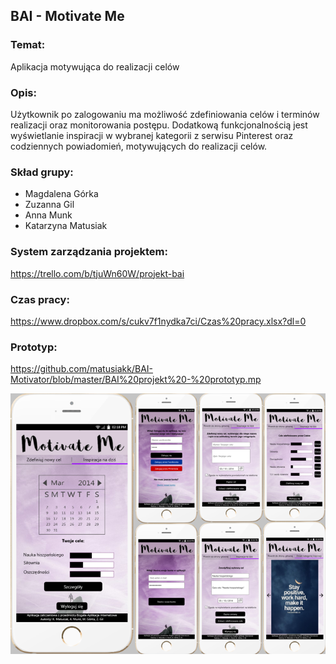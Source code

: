 ## BAI - Motivate Me

### Temat: 
Aplikacja motywująca do realizacji celów

### Opis: 
Użytkownik po zalogowaniu ma możliwość zdefiniowania celów i terminów realizacji oraz monitorowania postępu. Dodatkową funkcjonalnością jest wyświetlanie inspiracji w wybranej kategorii z serwisu Pinterest oraz codziennych powiadomień, motywujących do realizacji celów.

### Skład grupy:

- Magdalena Górka
- Zuzanna Gil
- Anna Munk
- Katarzyna Matusiak

### System zarządzania projektem:
<a href="https://trello.com/b/tjuWn60W/projekt-bai">https://trello.com/b/tjuWn60W/projekt-bai</a>

### Czas pracy:
<a href="https://www.dropbox.com/s/cukv7f1nydka7ci/Czas%20pracy.xlsx?dl=0">https://www.dropbox.com/s/cukv7f1nydka7ci/Czas%20pracy.xlsx?dl=0</a>

### Prototyp:

<a href="https://github.com/matusiakk/BAI-Motivator/blob/master/BAI%20projekt%20-%20prototyp.mp">https://github.com/matusiakk/BAI-Motivator/blob/master/BAI%20projekt%20-%20prototyp.mp</a>

<img src="Prototyp.PNG"/>
